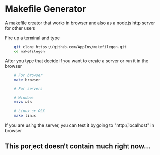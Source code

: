 # Makefile Generator

A makefile creator that works in browser and also as a node.js http server for other users

Fire up a terminal and type

```sh
    git clone https://github.com/AppIns/makefilegen.git
    cd makefilegen
```

After you type that decide if you want to create a server or run it in the browser

```sh
    # For browser
    make browser

    # For servers

    # Windows
    make win

    # Linux or OSX
    make linux
```

If you are using the server, you can test it by going to "http://localhost" in browser

## This porject doesn't contain much right now...
